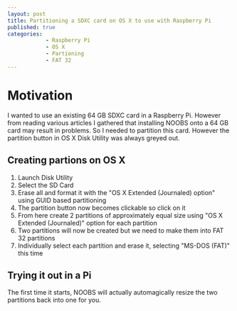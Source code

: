 ```yaml
---
layout: post
title: Partitioning a SDXC card on OS X to use with Raspberry Pi
published: true
categories:
            - Raspberry Pi
            - OS X
            - Partioning
            - FAT 32
---
```


# Motivation
I wanted to use an existing 64 GB SDXC card in a Raspberry Pi. However from reading various articles I gathered that installing NOOBS onto a 64 GB card may result in problems. So I needed to partition this card. However the partition button in OS X Disk Utility was always greyed out.


## Creating partions on OS X
1. Launch Disk Utility
2. Select the SD Card
3. Erase all and format it with the "OS X Extended (Journaled) option" using GUID based partitioning
4. The partition button now becomes clickable so click on it
5. From here create 2 partitions of approximately equal size using "OS X Extended (Journaled)" option for each partition
6. Two partitions will now be created but we need to make them into FAT 32 partitions
7. Individually select each partition and erase it, selecting "MS-DOS (FAT)" this time

## Trying it out in a Pi
The first time it starts, NOOBS will actually automagically resize the two partitions back into one for you.
